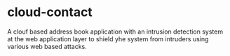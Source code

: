 # cloud-contact
A clouf based address book application with an intrusion detection system at the web application layer to shield  yhe system from intruders using various web based attacks.
